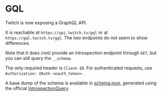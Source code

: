 # GQL

Twitch is now exposing a GraphQL API.

It is reachable at `https://api.twitch.tv/gql` or at `https://gql.twitch.tv/gql`. The two endpoints do not seem to show
differences.


Note that it does /not/ provide an introspection endpoint through `GET`, but you can still query the `__schema`.

The only required header is `Client-ID`. For authenticated requests, use `Authorization: OAuth <oauth_token>`.


A base dump of the schema is available in [schema.json](schema.json), generated using the official
[IntrospectionQuery](https://github.com/graphql/graphql-js/blob/master/src/utilities/introspectionQuery.js).
